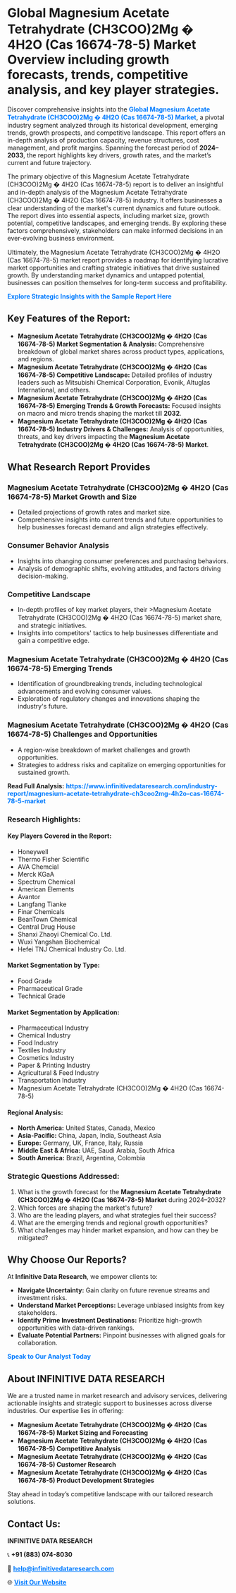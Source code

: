 <h1>Global Magnesium Acetate Tetrahydrate (CH3COO)2Mg � 4H2O (Cas 16674-78-5) Market Overview including growth forecasts, trends, competitive analysis, and key player strategies.</h1>
<p>
Discover comprehensive insights into the 
<a href="https://www.infinitivedataresearch.com/industry-report/magnesium-acetate-tetrahydrate-ch3coo2mg-4h2o-cas-16674-78-5-market" rel="dofollow" style="color: #007BFF; text-decoration: none;"><strong>Global Magnesium Acetate Tetrahydrate (CH3COO)2Mg � 4H2O (Cas 16674-78-5) Market</strong></a>, a pivotal industry segment analyzed through its historical development, emerging trends, growth prospects, and competitive landscape. This report offers an in-depth analysis of production capacity, revenue structures, cost management, and profit margins. Spanning the forecast period of <strong>2024–2033</strong>, the report highlights key drivers, growth rates, and the market’s current and future trajectory.
</p>
<p>
The primary objective of this Magnesium Acetate Tetrahydrate (CH3COO)2Mg � 4H2O (Cas 16674-78-5) report is to deliver an insightful and in-depth analysis of the Magnesium Acetate Tetrahydrate (CH3COO)2Mg � 4H2O (Cas 16674-78-5) industry. It offers businesses a clear understanding of the market's current dynamics and future outlook. The report dives into essential aspects, including market size, growth potential, competitive landscapes, and emerging trends. By exploring these factors comprehensively, stakeholders can make informed decisions in an ever-evolving business environment.
</p>
<p>
Ultimately, the Magnesium Acetate Tetrahydrate (CH3COO)2Mg � 4H2O (Cas 16674-78-5) market report provides a roadmap for identifying lucrative market opportunities and crafting strategic initiatives that drive sustained growth. By understanding market dynamics and untapped potential, businesses can position themselves for long-term success and profitability.
</p>
<p>
<a href="https://www.infinitivedataresearch.com/request-sample/reportId=112748" style="color: #007BFF; text-decoration: none;"><strong>Explore Strategic Insights with the Sample Report Here</strong></a>
</p>

<h2>Key Features of the Report:</h2>
<ul>
<li><strong>Magnesium Acetate Tetrahydrate (CH3COO)2Mg � 4H2O (Cas 16674-78-5) Market Segmentation & Analysis:</strong> Comprehensive breakdown of global market shares across product types, applications, and regions.</li>
<li><strong>Magnesium Acetate Tetrahydrate (CH3COO)2Mg � 4H2O (Cas 16674-78-5) Competitive Landscape:</strong> Detailed profiles of industry leaders such as Mitsubishi Chemical Corporation, Evonik, Altuglas International, and others.</li>
<li><strong>Magnesium Acetate Tetrahydrate (CH3COO)2Mg � 4H2O (Cas 16674-78-5) Emerging Trends & Growth Forecasts:</strong> Focused insights on macro and micro trends shaping the market till <strong>2032</strong>.</li>
<li><strong>Magnesium Acetate Tetrahydrate (CH3COO)2Mg � 4H2O (Cas 16674-78-5) Industry Drivers & Challenges:</strong> Analysis of opportunities, threats, and key drivers impacting the <strong>Magnesium Acetate Tetrahydrate (CH3COO)2Mg � 4H2O (Cas 16674-78-5) Market</strong>.</li>
</ul>

<h2>What Research Report Provides</h2>
<h3>Magnesium Acetate Tetrahydrate (CH3COO)2Mg � 4H2O (Cas 16674-78-5) Market Growth and Size</h3>
<ul>
<li>Detailed projections of growth rates and market size.</li>
<li>Comprehensive insights into current trends and future opportunities to help businesses forecast demand and align strategies effectively.</li>
</ul>

<h3>Consumer Behavior Analysis</h3>
<ul>
<li>Insights into changing consumer preferences and purchasing behaviors.</li>
<li>Analysis of demographic shifts, evolving attitudes, and factors driving decision-making.</li>
</ul>

<h3>Competitive Landscape</h3>
<ul>
<li>In-depth profiles of key market players, their >Magnesium Acetate Tetrahydrate (CH3COO)2Mg � 4H2O (Cas 16674-78-5) market share, and strategic initiatives.</li>
<li>Insights into competitors' tactics to help businesses differentiate and gain a competitive edge.</li>
</ul>

<h3>Magnesium Acetate Tetrahydrate (CH3COO)2Mg � 4H2O (Cas 16674-78-5) Emerging Trends</h3>
<ul>
<li>Identification of groundbreaking trends, including technological advancements and evolving consumer values.</li>
<li>Exploration of regulatory changes and innovations shaping the industry's future.</li>
</ul>

<h3>Magnesium Acetate Tetrahydrate (CH3COO)2Mg � 4H2O (Cas 16674-78-5) Challenges and Opportunities</h3>
<ul>
<li>A region-wise breakdown of market challenges and growth opportunities.</li>
<li>Strategies to address risks and capitalize on emerging opportunities for sustained growth.</li>
</ul>
<p><strong>Read Full Analysis:</strong> <a href="https://www.infinitivedataresearch.com/industry-report/magnesium-acetate-tetrahydrate-ch3coo2mg-4h2o-cas-16674-78-5-market" rel="dofollow" style="color: #007BFF; text-decoration: none;"><strong>https://www.infinitivedataresearch.com/industry-report/magnesium-acetate-tetrahydrate-ch3coo2mg-4h2o-cas-16674-78-5-market</strong></a></p>
<h3>Research Highlights:</h3>
<h4>Key Players Covered in the Report:</h4>
<ul><li>Honeywell</li><li>Thermo Fisher Scientific</li><li>AVA Chemcial</li><li>Merck KGaA</li><li>Spectrum Chemical</li><li>American Elements</li><li>Avantor</li><li>Langfang Tianke</li><li>Finar Chemicals</li><li>BeanTown Chemical</li><li>Central Drug House</li><li>Shanxi Zhaoyi Chemical Co. Ltd.</li><li>Wuxi Yangshan Biochemical</li><li>Hefei TNJ Chemical Industry Co. Ltd.</li></ul>
<h4>Market Segmentation by Type:</h4>
<ul><li>Food Grade</li><li>Pharmaceutical Grade</li><li>Technical Grade</li></ul>
<h4>Market Segmentation by Application:</h4>
<ul><li>Pharmaceutical Industry</li><li>Chemical Industry</li><li>Food Industry</li><li>Textiles Industry</li><li>Cosmetics Industry</li><li>Paper &amp; Printing Industry</li><li>Agricultural &amp; Feed Industry</li><li>Transportation Industry</li><li>Magnesium Acetate Tetrahydrate (CH3COO)2Mg � 4H2O (Cas 16674-78-5)</li></ul>

<h4>Regional Analysis:</h4>
<ul>
<li><strong>North America:</strong> United States, Canada, Mexico</li>
<li><strong>Asia-Pacific:</strong> China, Japan, India, Southeast Asia</li>
<li><strong>Europe:</strong> Germany, UK, France, Italy, Russia</li>
<li><strong>Middle East & Africa:</strong> UAE, Saudi Arabia, South Africa</li>
<li><strong>South America:</strong> Brazil, Argentina, Colombia</li>
</ul>

<h3>Strategic Questions Addressed:</h3>
<ol>
<li>What is the growth forecast for the <strong>Magnesium Acetate Tetrahydrate (CH3COO)2Mg � 4H2O (Cas 16674-78-5) Market</strong> during 2024–2032?</li>
<li>Which forces are shaping the market's future?</li>
<li>Who are the leading players, and what strategies fuel their success?</li>
<li>What are the emerging trends and regional growth opportunities?</li>
<li>What challenges may hinder market expansion, and how can they be mitigated?</li>
</ol>

<h2>Why Choose Our Reports?</h2>
<p>At <strong>Infinitive Data Research</strong>, we empower clients to:</p>
<ul>
<li><strong>Navigate Uncertainty:</strong> Gain clarity on future revenue streams and investment risks.</li>
<li><strong>Understand Market Perceptions:</strong> Leverage unbiased insights from key stakeholders.</li>
<li><strong>Identify Prime Investment Destinations:</strong> Prioritize high-growth opportunities with data-driven rankings.</li>
<li><strong>Evaluate Potential Partners:</strong> Pinpoint businesses with aligned goals for collaboration.</li>
</ul>
<p><a href="https://www.infinitivedataresearch.com/industry-report/magnesium-acetate-tetrahydrate-ch3coo2mg-4h2o-cas-16674-78-5-market" rel="dofollow" style="color: #007BFF; text-decoration: none;"><strong>Speak to Our Analyst Today</strong></a></p>

<h2>About INFINITIVE DATA RESEARCH</h2>
<p>We are a trusted name in market research and advisory services, delivering actionable insights and strategic support to businesses across diverse industries. Our expertise lies in offering:</p>
<ul>
<li><strong>Magnesium Acetate Tetrahydrate (CH3COO)2Mg � 4H2O (Cas 16674-78-5) Market Sizing and Forecasting</strong></li>
<li><strong>Magnesium Acetate Tetrahydrate (CH3COO)2Mg � 4H2O (Cas 16674-78-5) Competitive Analysis</strong></li>
<li><strong>Magnesium Acetate Tetrahydrate (CH3COO)2Mg � 4H2O (Cas 16674-78-5) Customer Research</strong></li>
<li><strong>Magnesium Acetate Tetrahydrate (CH3COO)2Mg � 4H2O (Cas 16674-78-5) Product Development Strategies</strong></li>
</ul>
<p>Stay ahead in today’s competitive landscape with our tailored research solutions.</p>

<h2>Contact Us:</h2>
<p><strong>INFINITIVE DATA RESEARCH</strong></p>
<p>📞 <strong>+91 (883) 074-8030</strong></p>
<p>📧 <strong><a href="mailto:help@infinitivedataresearch.com" style="color: #007BFF;">help@infinitivedataresearch.com</a></strong></p>
<p>🌐 <strong><a href="https://www.infinitivedataresearch.com" rel="dofollow" style="color: #007BFF;">Visit Our Website</a></strong></p>